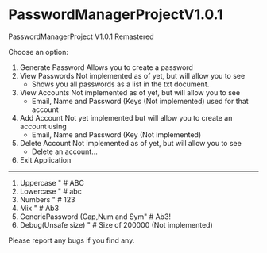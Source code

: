 # PasswordManagerProjectV1.0.1
PasswordManagerProject V1.0.1  Remastered

Choose an option: 
1. Generate Password 
    Allows you to create a password 
2. View Passwords 
    Not implemented as of yet, but will allow you to see 
    - Shows you all passwords as a list in the txt document.
3. View Accounts
    Not implemented as of yet, but will allow you to see 
    - Email, Name and Password (Keys (Not implemented) used for that account
4. Add Account
    Not yet implemented but will allow you to create an account using 
    - Email, Name and Password (Key (Not implemented)
5. Delete Account
    Not implemented as of yet, but will allow you to see 
    - Delete an account...
6. Exit Application

-----
1. Uppercase "  # ABC
2. Lowercase "  # abc
3. Numbers "  # 123
4. Mix "  # Ab3
5. GenericPassword (Cap,Num and Sym"  # Ab3!
6. Debug(Unsafe size) "  # Size of 200000 (Not implemented)

Please report any bugs if you find any.
